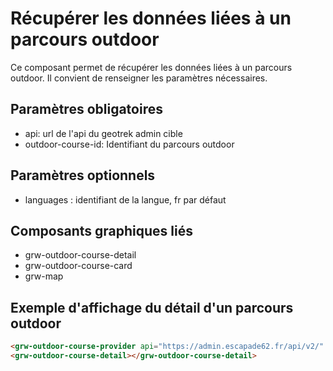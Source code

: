 # Récupérer les données liées à un parcours outdoor

Ce composant permet de récupérer les données liées à un parcours outdoor. Il convient de renseigner les paramètres nécessaires.

## Paramètres obligatoires

- api: url de l'api du geotrek admin cible
- outdoor-course-id: Identifiant du parcours outdoor

## Paramètres optionnels

- languages : identifiant de la langue, fr par défaut

## Composants graphiques liés

- grw-outdoor-course-detail
- grw-outdoor-course-card
- grw-map

## Exemple d'affichage du détail d'un parcours outdoor

```html
<grw-outdoor-course-provider api="https://admin.escapade62.fr/api/v2/" outdoor-course-id="566"></grw-outdoor-course-provider>
<grw-outdoor-course-detail></grw-outdoor-course-detail>
```
